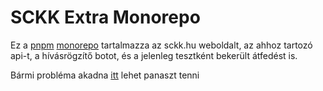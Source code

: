 # SCKK Extra Monorepo

Ez a [pnpm](https://pnpm.io) [monorepo](https://monorepo.tools) tartalmazza az sckk.hu weboldalt, az ahhoz tartozó api-t, a hívásrögzítő botot, és a jelenleg tesztként bekerült átfedést is.

Bármi probléma akadna [itt](https://github.com/SCKK-APMS-Dev/SCKKExtra/issues/new) lehet panaszt tenni
